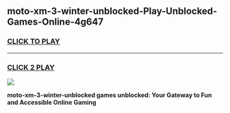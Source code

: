 
## moto-xm-3-winter-unblocked-Play-Unblocked-Games-Online-4g647
<h3>
<a href="https://premium76.site?title=moto-xm-3-winter-unblocked&ref=25A">CLICK TO PLAY</a></h3>
<hr>

<h3>
<a href="https://premium76.site?title=moto-xm-3-winter-unblocked&ref=25A">CLICK 2 PLAY</a>
  
</h3>

<a href="https://premium76.site?title=moto-xm-3-winter-unblocked&ref=25A"><img src="https://clearcache.store/games.png"></a>


**moto-xm-3-winter-unblocked games unblocked: Your Gateway to Fun and Accessible Online Gaming**
